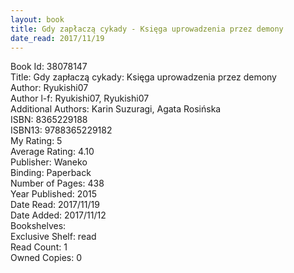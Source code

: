 ```yaml
---
layout: book
title: Gdy zapłaczą cykady - Księga uprowadzenia przez demony
date_read: 2017/11/19
---
```


Book Id: 38078147<br />
Title: Gdy zapłaczą cykady: Księga uprowadzenia przez demony<br />
Author: Ryukishi07<br />
Author l-f: Ryukishi07, Ryukishi07<br />
Additional Authors: Karin Suzuragi, Agata Rosińska<br />
ISBN: 8365229188<br />
ISBN13: 9788365229182<br />
My Rating: 5<br />
Average Rating: 4.10<br />
Publisher: Waneko<br />
Binding: Paperback<br />
Number of Pages: 438<br />
Year Published: 2015<br />
Date Read: 2017/11/19<br />
Date Added: 2017/11/12<br />
Bookshelves: <br />
Exclusive Shelf: read<br />
Read Count: 1<br />
Owned Copies: 0<br />

